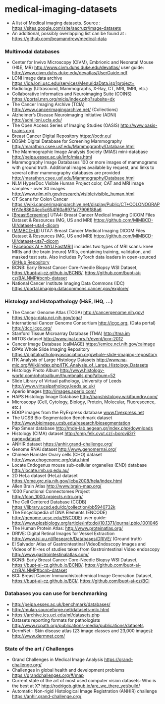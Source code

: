 # medical-imaging-datasets

* A list of Medical imaging datasets. Source : https://sites.google.com/site/aacruzr/image-datasets
* An additional, possibly overlapping list can be found at : https://github.com/beamandrew/medical-data

### Multimodal databases

* Center for Invivo Microscopy (CIVM), Embrionic and Neonatal Mouse (H&E, MR) http://www.civm.duhs.duke.edu/devatlas/ 
user guide: http://www.civm.duhs.duke.edu/devatlas/UserGuide.pdf
* LONI image data archive https://ida.loni.usc.edu/services/Menu/IdaData.jsp?project=
* Radiology (Ultrasound, Mammographs, X-Ray, CT, MRI, fMRI, etc.)
* Collaborative Informatics and Neuroimaging Suite (COINS) https://portal.mrn.org/micis/index.php?subsite=dx
* The Cancer Imaging Archive (TCIA) http://www.cancerimagingarchive.net/ (Collections)
* Alzheimer’s Disease Neuroimaging Initiative (ADNI) http://adni.loni.ucla.edu/
* The Open Access Series of Imaging Studies (OASIS) http://www.oasis-brains.org/
* Breast Cancer Digital Repository https://bcdr.eu/
* DDSM: Digital Database for Screening Mammography http://marathon.csee.usf.edu/Mammography/Database.html
* The Mammographic Image Analysis Society (MIAS) mini-database http://peipa.essex.ac.uk/info/mias.html
* Mammography Image Databases 100 or more images of mammograms with ground truth. Additional images available by request, and links to several other mammography databases are provided http://marathon.csee.usf.edu/Mammography/Database.html
* NLM HyperDoc Visible Human Project color, CAT and MRI image samples - over 30 images http://www.nlm.nih.gov/research/visible/visible_human.html
* CT Scans for Colon Cancer https://wiki.cancerimagingarchive.net/display/Public/CT+COLONOGRAPHY#e88604ec5c654f60a897fa77906f88a6
* [[BreastScreening](http://breastscreening.github.io/)] UTA4: Breast Cancer Medical Imaging DICOM Files Dataset & Resources (MG, US and MRI) https://github.com/MIMBCD-UI/dataset-uta4-dicom
* [[MIMBCD-UI](http://mimbcd-ui.github.io/)] UTA7: Breast Cancer Medical Imaging DICOM Files Dataset & Resources (MG, US and MRI) https://github.com/MIMBCD-UI/dataset-uta7-dicom
* [[Facebook AI + NYU FastMRI](https://fastmri.org/dataset/)] includes two types of MRI scans: knee MRIs and the brain (neuro) MRIs, containing training, validation, and masked test sets. Also includes PyTorch data loaders in open-sourced [GitHub Repository](https://github.com/facebookresearch/fastMRI/)
* BCNB: Early Breast Cancer Core-Needle Biopsy WSI Dataset, https://bupt-ai-cz.github.io/BCNB/, https://github.com/bupt-ai-cz/BALNMP#bcnb-dataset
* National Cancer Institute Imaging Data Commons (IDC) https://portal.imaging.datacommons.cancer.gov/explore/

### Histology and Histopathology (H&E, IHQ, ...)

* The Cancer Genome Atlas (TCGA) http://cancergenome.nih.gov/ https://tcga-data.nci.nih.gov/tcga/
* International Cancer Genome Consortium http://icgc.org, (Data portal) http://dcc.icgc.org/
* Stanford Tissue Microarray Database (TMA) http://tma.im
* MITOS dataset http://www.ipal.cnrs.fr/event/icpr-2012
* Cancer Image Database (caIMAGE) https://emice.nci.nih.gov/caimage
* DPA’s Whole Slide Imaging Repository https://digitalpathologyassociation.org/whole-slide-imaging-repository
* ITK Analysis of Large Histology Datasets http://www.na-mic.org/Wiki/index.php/ITK_Analysis_of_Large_Histology_Datasets
* Histology Photo Album http://www.histology-world.com/photoalbum/thumbnails.php?album=52
* Slide Library of Virtual pathology, University of Leeds http://www.virtualpathology.leeds.ac.uk/
* Aperio Images http://images.aperio.com/
* HAPS Histology Image Database http://hapshistology.wikifoundry.com/
* Microscopy (Cell, Cytology, Biology, Protein, Molecular, Fluorescence, etc.)
* BDGP images from the FlyExpress database www.flyexpress.net
* The UCSB Bio-Segmentation Benchmark dataset http://www.bioimage.ucsb.edu/research/biosegmentation
* Pap Smear database http://mde-lab.aegean.gr/index.php/downloads
* Histology (CIMA) dataset http://cmp.felk.cvut.cz/~borovji3/?page=dataset
* ANHIR dataset https://anhir.grand-challenge.org/
* Genome RNAi dataset http://www.genomernai.org/
* Chinese Hamster Ovary cells (CHO) dataset http://www.chogenome.org/data.html
* Locate Endogenus mouse sub-cellular organelles (END) database http://locate.imb.uq.edu.au/
* 2D HeLa dataset (HeLa) dataset https://ome.grc.nia.nih.gov/iicbu2008/hela/index.html
* Allen Brain Atlas http://www.brain-map.org/
* 1000 Functional Connectomes Project http://fcon_1000.projects.nitrc.org/
* The Cell Centered Database (CCDB) https://library.ucsd.edu/dc/collection/bb5940732k
* The Encyclopedia of DNA Elements (ENCODE) http://genome.ucsc.edu/ENCODE/ 
user guide: http://www.plosbiology.org/article/info:doi/10.1371/journal.pbio.1001046
* The Human Protein Atlas: http://www.proteinatlas.org/
* DRIVE: Digital Retinal Images for Vessel Extraction http://www.isi.uu.nl/Research/Databases/DRIVE/ (Ground truth)
* El Salvador Atlas of Gastrointestinal VideoEndoscopy Images and Videos of hi-res of studies taken from Gastrointestinal Video endoscopy http://www.gastrointestinalatlas.com/
* BCNB: Early Breast Cancer Core-Needle Biopsy WSI Dataset, https://bupt-ai-cz.github.io/BCNB/, https://github.com/bupt-ai-cz/BALNMP#bcnb-dataset
* BCI: Breast Cancer Immunohistochemical Image Generation Dataset, https://bupt-ai-cz.github.io/BCI/, https://github.com/bupt-ai-cz/BCI

### Databases you can use for benchmarking 

* http://peipa.essex.ac.uk/benchmark/databases/
* http://mulan.sourceforge.net/datasets-mlc.html
* https://archive.ics.uci.edu/ml/datasets.php
* Datasets reporting formats for pathologists http://www.rcpath.org/publications-media/publications/datasets
* DermNet - Skin disease atlas (23 image classes and 23,000 images): http://www.dermnet.com/

### State of the art / Challenges

* Grand Challenges in Medical Image Analysis https://grand-challenge.org/
* Challenges in global health and development problems https://grandchallenges.org/#/map
* Current state of the art of most used computer vision datasets: Who is the best at X? http://rodrigob.github.io/are_we_there_yet/build/
* Automatic Non-rigid Histological Image Registration (ANHIR) challenge https://anhir.grand-challenge.org/
